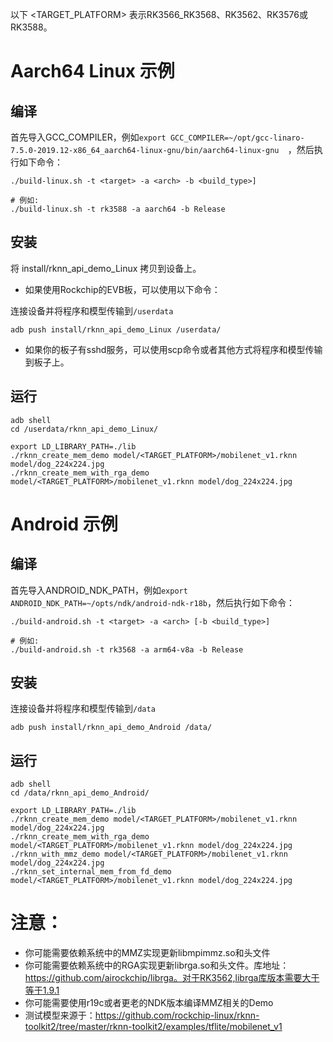 以下 <TARGET_PLATFORM> 表示RK3566_RK3568、RK3562、RK3576或RK3588。
# Aarch64 Linux 示例
## 编译
首先导入GCC_COMPILER，例如`export GCC_COMPILER=~/opt/gcc-linaro-7.5.0-2019.12-x86_64_aarch64-linux-gnu/bin/aarch64-linux-gnu 
`，然后执行如下命令：

```
./build-linux.sh -t <target> -a <arch> -b <build_type>]

# 例如: 
./build-linux.sh -t rk3588 -a aarch64 -b Release
```

## 安装

将 install/rknn_api_demo_Linux 拷贝到设备上。

- 如果使用Rockchip的EVB板，可以使用以下命令：

连接设备并将程序和模型传输到`/userdata`

```
adb push install/rknn_api_demo_Linux /userdata/
```

- 如果你的板子有sshd服务，可以使用scp命令或者其他方式将程序和模型传输到板子上。

## 运行

```
adb shell
cd /userdata/rknn_api_demo_Linux/
```

```
export LD_LIBRARY_PATH=./lib
./rknn_create_mem_demo model/<TARGET_PLATFORM>/mobilenet_v1.rknn model/dog_224x224.jpg
./rknn_create_mem_with_rga_demo model/<TARGET_PLATFORM>/mobilenet_v1.rknn model/dog_224x224.jpg
```

# Android 示例
## 编译
首先导入ANDROID_NDK_PATH，例如`export ANDROID_NDK_PATH=~/opts/ndk/android-ndk-r18b`，然后执行如下命令：
```
./build-android.sh -t <target> -a <arch> [-b <build_type>]

# 例如: 
./build-android.sh -t rk3568 -a arm64-v8a -b Release
```

## 安装

连接设备并将程序和模型传输到`/data`

```
adb push install/rknn_api_demo_Android /data/
```

## 运行

```
adb shell
cd /data/rknn_api_demo_Android/
```

```
export LD_LIBRARY_PATH=./lib
./rknn_create_mem_demo model/<TARGET_PLATFORM>/mobilenet_v1.rknn model/dog_224x224.jpg
./rknn_create_mem_with_rga_demo model/<TARGET_PLATFORM>/mobilenet_v1.rknn model/dog_224x224.jpg
./rknn_with_mmz_demo model/<TARGET_PLATFORM>/mobilenet_v1.rknn model/dog_224x224.jpg
./rknn_set_internal_mem_from_fd_demo model/<TARGET_PLATFORM>/mobilenet_v1.rknn model/dog_224x224.jpg
```

# 注意：
- 你可能需要依赖系统中的MMZ实现更新libmpimmz.so和头文件
- 你可能需要依赖系统中的RGA实现更新librga.so和头文件。库地址：https://github.com/airockchip/librga。对于RK3562,librga库版本需要大于等于1.9.1
- 你可能需要使用r19c或者更老的NDK版本编译MMZ相关的Demo
- 测试模型来源于：https://github.com/rockchip-linux/rknn-toolkit2/tree/master/rknn-toolkit2/examples/tflite/mobilenet_v1

